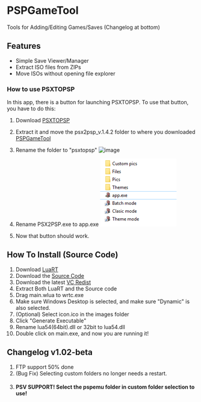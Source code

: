# PSPGameTool
Tools for Adding/Editing Games/Saves
(Changelog at bottom)
## Features 
- Simple Save Viewer/Manager
- Extract ISO files from ZIPs
- Move ISOs without opening file explorer


### How to use PSXTOPSP
In this app, there is a button for launching PSXTOPSP. To use that button, you have to do this:
1. Download [PSXTOPSP](https://psp.brewology.com/downloads/get.php?id=9697)
2. Extract it and move the psx2psp_v.1.4.2 folder to where you downloaded [PSPGameTool](https://github.com/xFN10x/PSPGameTool/)
3. Rename the folder to "psxtopsp"
   ![image](https://github.com/xFN10x/PSPGameTool/assets/89083781/cfddff40-176c-42c6-b389-9792d4264de6)
5. Rename PSX2PSP.exe to app.exe
   ![Image2](https://github.com/xFN10x/PSPGameTool/blob/main/images/readmeimages/image2.PNG?raw=true)
    
7. Now that button should work.
## How To Install (Source Code)
1. Download [LuaRT](https://luart.org/index.html#section_download "LuaRT")
2. Download the [Source Code](https://github.com/xFN10x/PSPGameTool/archive/refs/heads/main.zip "Source Code")
3. Download the latest [VC Redist](https://learn.microsoft.com/en-us/cpp/windows/latest-supported-vc-redist?view=msvc-170#visual-studio-2015-2017-2019-and-2022)
4. Extract Both LuaRT and the Source code
5. Drag main.wlua to wrtc.exe
6. Make sure Windows Desktop is selected, and make sure "Dynamic" is also selected.
7. (Optional) Select icon.ico in the images folder
8. Click "Generate Executable"
9. Rename lua54(64bit).dll or 32bit to lua54.dll
9. Double click on main.exe, and now you are running it!

## Changelog v1.02-beta
1. FTP support 50% done
2. (Bug Fix) Selecting custom folders no longer needs a restart.
3. #### PSV SUPPORT! Select the pspemu folder in custom folder selection to use!